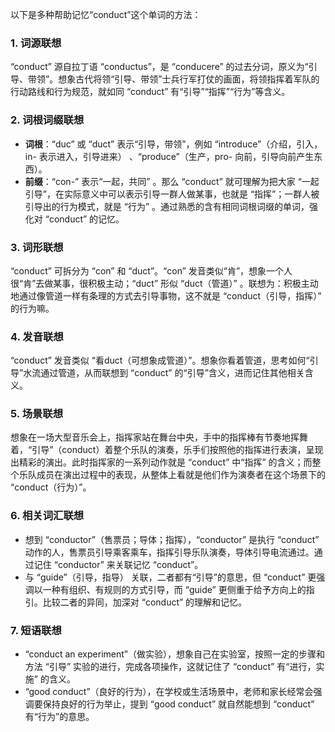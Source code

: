 以下是多种帮助记忆“conduct”这个单词的方法：

### 1. 词源联想
“conduct” 源自拉丁语 “conductus”，是 “conducere” 的过去分词，原义为“引导、带领”。想象古代将领“引导、带领”士兵行军打仗的画面，将领指挥着军队的行动路线和行为规范，就如同 “conduct” 有“引导”“指挥”“行为”等含义。

### 2. 词根词缀联想
 - **词根**：“duc” 或 “duct” 表示“引导，带领”，例如 “introduce”（介绍，引入，in- 表示进入，引导进来）  、“produce”（生产，pro- 向前，引导向前产生东西）。
 - **前缀**：“con-” 表示“一起，共同” 。那么 “conduct” 就可理解为把大家 “一起引导”，在实际意义中可以表示引导一群人做某事，也就是 “指挥”；一群人被引导出的行为模式，就是 “行为” 。通过熟悉的含有相同词根词缀的单词，强化对 “conduct” 的记忆。

### 3. 词形联想
“conduct” 可拆分为 “con” 和 “duct”。“con” 发音类似“肯”，想象一个人很“肯”去做某事，很积极主动；“duct” 形似 “duct（管道）” 。联想为：积极主动地通过像管道一样有条理的方式去引导事物，这不就是 “conduct（引导，指挥）” 的行为嘛。

### 4. 发音联想
“conduct” 发音类似 “看duct（可想象成管道）”。想象你看着管道，思考如何“引导”水流通过管道，从而联想到 “conduct” 的“引导”含义，进而记住其他相关含义。

### 5. 场景联想
想象在一场大型音乐会上，指挥家站在舞台中央，手中的指挥棒有节奏地挥舞着，“引导”（conduct）着整个乐队的演奏，乐手们按照他的指挥进行表演，呈现出精彩的演出。此时指挥家的一系列动作就是 “conduct” 中“指挥” 的含义；而整个乐队成员在演出过程中的表现，从整体上看就是他们作为演奏者在这个场景下的 “conduct（行为）”。

### 6. 相关词汇联想
 - 想到 “conductor”（售票员；导体；指挥），“conductor” 是执行 “conduct” 动作的人，售票员引导乘客乘车，指挥引导乐队演奏，导体引导电流通过。通过记住 “conductor” 来关联记忆 “conduct”。
 - 与 “guide”（引导，指导） 关联，二者都有“引导”的意思，但 “conduct” 更强调以一种有组织、有规则的方式引导，而 “guide” 更侧重于给予方向上的指引。比较二者的异同，加深对 “conduct” 的理解和记忆。

### 7. 短语联想
 - “conduct an experiment”（做实验），想象自己在实验室，按照一定的步骤和方法 “引导” 实验的进行，完成各项操作，这就记住了 “conduct” 有“进行，实施” 的含义。
 - “good conduct”（良好的行为），在学校或生活场景中，老师和家长经常会强调要保持良好的行为举止，提到 “good conduct” 就自然能想到 “conduct” 有“行为”的意思。 